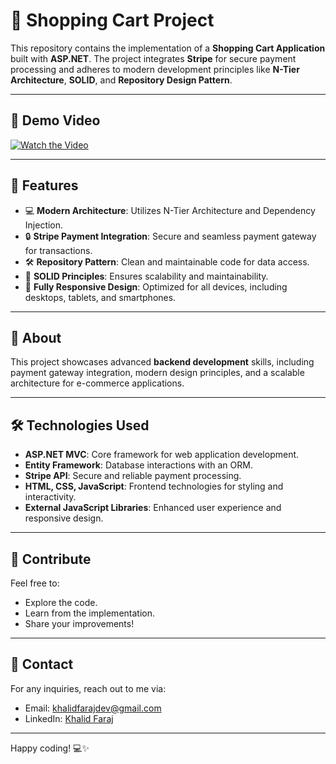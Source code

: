 # 🛒 Shopping Cart Project  

This repository contains the implementation of a **Shopping Cart Application** built with **ASP.NET**. The project integrates **Stripe** for secure payment processing and adheres to modern development principles like **N-Tier Architecture**, **SOLID**, and **Repository Design Pattern**.  

---

## 🎥 Demo Video  

[![Watch the Video](https://img.shields.io/badge/🎥-Watch%20Demo-red)](https://drive.google.com/file/d/1r3Y5pDGJz65EjrkI4Uv3a1i1Uf5tscBw/view?usp=drive_link)


---

## 🚀 Features  

- 💻 **Modern Architecture**: Utilizes N-Tier Architecture and Dependency Injection.  
- 🔒 **Stripe Payment Integration**: Secure and seamless payment gateway for transactions.  
- 🛠️ **Repository Pattern**: Clean and maintainable code for data access.  
- 🌟 **SOLID Principles**: Ensures scalability and maintainability.  
- 📱 **Fully Responsive Design**: Optimized for all devices, including desktops, tablets, and smartphones.  

---

## 🌟 About  

This project showcases advanced **backend development** skills, including payment gateway integration, modern design principles, and a scalable architecture for e-commerce applications.

---

## 🛠️ Technologies Used  

- **ASP.NET MVC**: Core framework for web application development.  
- **Entity Framework**: Database interactions with an ORM.  
- **Stripe API**: Secure and reliable payment processing.  
- **HTML, CSS, JavaScript**: Frontend technologies for styling and interactivity.  
- **External JavaScript Libraries**: Enhanced user experience and responsive design.  

---

## 🤝 Contribute  

Feel free to:  
- Explore the code.  
- Learn from the implementation.  
- Share your improvements!
---

## 📧 Contact
For any inquiries, reach out to me via:

- Email: khalidfarajdev@gmail.com
- LinkedIn: [Khalid Faraj](https://www.linkedin.com/in/khalidfaraj/)
---

Happy coding! 💻✨




